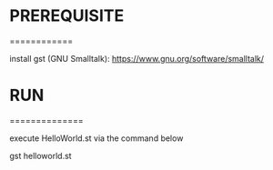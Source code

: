 # PREREQUISITE

============

install  gst (GNU Smalltalk): https://www.gnu.org/software/smalltalk/

# RUN

==============

execute HelloWorld.st via the command below

gst helloworld.st
